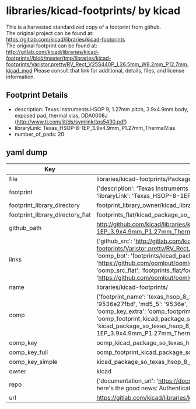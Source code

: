 # libraries/kicad-footprints/ by kicad  
This is a harvested standardized copy of a footprint from github.  
The original project can be found at:  
https://gitlab.com/kicad/libraries/kicad-footprints  
The original footprint can be found at:
http://gitlab.com/kicad/libraries/kicad-footprints//blob/master/tmp/libraries/kicad-footprints/Varistor.pretty/RV_Rect_V25S440P_L26.5mm_W8.2mm_P12.7mm.kicad_mod
Please consult that link for additional, details, files, and license information.  
## Footprint Details
* description: Texas Instruments HSOP 9, 1.27mm pitch, 3.9x4.9mm body, exposed pad, thermal vias, DDA0008J (http://www.ti.com/lit/ds/symlink/tps5430.pdf)  
* libraryLink: Texas_HSOP-8-1EP_3.9x4.9mm_P1.27mm_ThermalVias  
* number_of_pads: 20  
## yaml dump  
| Key | Value |  
| --- | --- |  
| file | libraries/kicad-footprints/Package_SO.pretty/Texas_HSOP-8-1EP_3.9x4.9mm_P1.27mm_ThermalVias.kicad_mod |  
| footprint | {'description': 'Texas Instruments HSOP 9, 1.27mm pitch, 3.9x4.9mm body, exposed pad, thermal vias, DDA0008J (http://www.ti.com/lit/ds/symlink/tps5430.pdf)', 'libraryLink': 'Texas_HSOP-8-1EP_3.9x4.9mm_P1.27mm_ThermalVias', 'number_of_pads': 20} |  
| footprint_library_directory | footprint_library_owner/kicad_libraries/kicad-footprints/ |  
| footprint_library_directory_flat | footprints_flat/kicad_package_so_texas_hsop_8_1ep_3_9x4_9mm_p1_27mm_thermalvias/working |  
| github_path | http://github.com/kicad/libraries/kicad-footprints//blob/master/tmp/libraries/kicad-footprints/Package_SO.pretty/Texas_HSOP-8-1EP_3.9x4.9mm_P1.27mm_ThermalVias.kicad_mod |  
| links | {'github_src': 'http://gitlab.com/kicad/libraries/kicad-footprints//blob/master/tmp/libraries/kicad-footprints/Varistor.pretty/RV_Rect_V25S440P_L26.5mm_W8.2mm_P12.7mm.kicad_mod', 'github_src_repo': 'https://gitlab.com/kicad/libraries/kicad-footprints', 'oomp_bot': 'footprints/kicad_package_so_texas_hsop_8_1ep_3_9x4_9mm_p1_27mm_thermalvias/working', 'oomp_bot_github': 'https://github.com/oomlout/oomlout_oomp_footprint_bot/tree/main/footprints/kicad_package_so_texas_hsop_8_1ep_3_9x4_9mm_p1_27mm_thermalvias/working', 'oomp_src_flat': 'footprints_flat/footprints_flat/kicad_package_so_texas_hsop_8_1ep_3_9x4_9mm_p1_27mm_thermalvias/working', 'oomp_src_flat_github': 'https://github.com/oomlout/oomlout_oomp_footprint_src/tree/main/footprints_flat/kicad_package_so_texas_hsop_8_1ep_3_9x4_9mm_p1_27mm_thermalvias/working'} |  
| name | libraries/kicad-footprints/ |  
| oomp | {'footprint_name': 'texas_hsop_8_1ep_3_9x4_9mm_p1_27mm_thermalvias', 'library_name': 'package_so', 'md5': '9536e27fbda9925d23ded036e84d423e', 'md5_10': '9536e27fbd', 'md5_5': '9536e', 'md5_6': '9536e2', 'oomp_key': 'oomp_kicad_package_so_texas_hsop_8_1ep_3_9x4_9mm_p1_27mm_thermalvias', 'oomp_key_extra': 'oomp_footprint_kicad_package_so_texas_hsop_8_1ep_3_9x4_9mm_p1_27mm_thermalvias', 'oomp_key_full': 'oomp_footprint_kicad_package_so_texas_hsop_8_1ep_3_9x4_9mm_p1_27mm_thermalvias_9536e2', 'oomp_key_simple': 'kicad_package_so_texas_hsop_8_1ep_3_9x4_9mm_p1_27mm_thermalvias', 'original_filename': 'libraries/kicad-footprints/Package_SO.pretty/Texas_HSOP-8-1EP_3.9x4.9mm_P1.27mm_ThermalVias.kicad_mod', 'owner_name': 'kicad'} |  
| oomp_key | oomp_kicad_package_so_texas_hsop_8_1ep_3_9x4_9mm_p1_27mm_thermalvias |  
| oomp_key_full | oomp_footprint_kicad_package_so_texas_hsop_8_1ep_3_9x4_9mm_p1_27mm_thermalvias |  
| oomp_key_simple | kicad_package_so_texas_hsop_8_1ep_3_9x4_9mm_p1_27mm_thermalvias |  
| owner | kicad |  
| repo | {'documentation_url': 'https://docs.github.com/rest/overview/resources-in-the-rest-api#rate-limiting', 'message': "API rate limit exceeded for 84.66.173.59. (But here's the good news: Authenticated requests get a higher rate limit. Check out the documentation for more details.)"} |  
| url | https://gitlab.com/kicad/libraries/kicad-footprints |  

